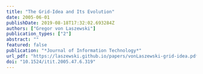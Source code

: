 ```yaml
---
title: "The Grid-Idea and Its Evolution"
date: 2005-06-01
publishDate: 2019-08-18T17:32:02.693284Z
authors: ["Gregor von Laszewski"]
publication_types: ["2"]
abstract: ""
featured: false
publication: "*Journal of Information Technology*"
url_pdf: "https://laszewski.github.io/papers/vonLaszewski-grid-idea.pdf"
doi: "10.1524/itit.2005.47.6.319"
---
```


